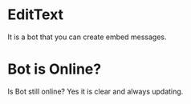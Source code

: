 # EditText
It is a bot that you can create embed messages.

# Bot is Online?
Is Bot still online? Yes it is clear and always updating.
